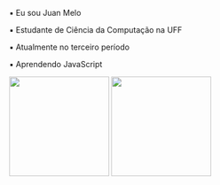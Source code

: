 ▪︎ Eu sou Juan Melo

▪︎ Estudante de Ciência da Computação na UFF

▪︎ Atualmente no terceiro período

▪︎ Aprendendo JavaScript


 <img height="180em" src="https://github-readme-stats.vercel.app/api?username=MeloJu&show_icons=true&theme=tokyonight"/>
 <img height="180em" src="https://github-readme-stats.vercel.app/api/top-langs/?username=MeloJu&layout=compact&theme=tokyonight"/>

